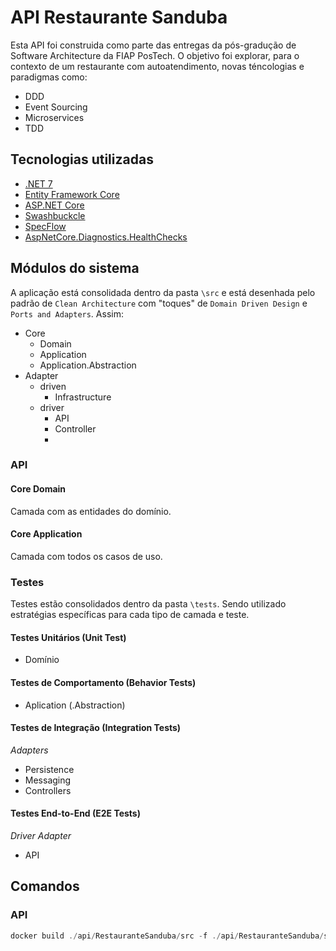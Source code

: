 # API Restaurante Sanduba
Esta API foi construida como parte das entregas da pós-gradução de Software Architecture da FIAP PosTech. O objetivo foi explorar, para o contexto de um restaurante com autoatendimento, novas téncologias e paradigmas como:
- DDD
- Event Sourcing
- Microservices
- TDD

## Tecnologias utilizadas
- [.NET 7](https://dotnet.microsoft.com/pt-br/download/dotnet/7.0)
- [Entity Framework Core](https://learn.microsoft.com/en-us/ef/core/)
- [ASP.NET Core](https://learn.microsoft.com/pt-br/aspnet/core/introduction-to-aspnet-core?view=aspnetcore-7.0)
- [Swashbuckcle](https://aka.ms/aspnetcore/swashbuckle)
- [SpecFlow](https://specflow.org/)
- [AspNetCore.Diagnostics.HealthChecks](https://github.com/Xabaril/AspNetCore.Diagnostics.HealthChecks)

## Módulos do sistema
A aplicação está consolidada dentro da pasta `\src` e está desenhada pelo padrão de `Clean Architecture` com "toques" de `Domain Driven Design` e `Ports and Adapters`. Assim:
- Core
	- Domain
	- Application
	- Application.Abstraction
- Adapter
	- driven
		- Infrastructure
	- driver
		- API
		- Controller
		- 
### API

#### Core Domain
Camada com as entidades do domínio.

#### Core Application
Camada com todos os casos de uso. 

### Testes
Testes estão consolidados dentro da pasta `\tests`. Sendo utilizado estratégias específicas para cada tipo de camada e teste.

#### Testes Unitários (Unit Test)

- Domínio

#### Testes de Comportamento (Behavior Tests)

- Aplication (.Abstraction)

#### Testes de Integração (Integration Tests)

*Adapters*
- Persistence
- Messaging
- Controllers
 
#### Testes End-to-End (E2E Tests)

*Driver Adapter*
- API

## Comandos

### API
```powershell
docker build ./api/RestauranteSanduba/src -f ./api/RestauranteSanduba/src/api/Dockerfile --force-rm --tag 'restaurantesanduba.api'  --progress=plain --no-cache | docker run restaurantesanduba.api
```


